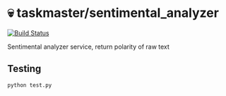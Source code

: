 # 💀 taskmaster/sentimental_analyzer

[![Build Status](https://travis-ci.org/antonkravtsevich/taskmaster-sentimental-analyzer.svg?branch=master)](https://travis-ci.org/antonkravtsevich/taskmaster-sentimental-analyzer)

Sentimental analyzer service, return polarity of raw text

## Testing

```bash
python test.py
```